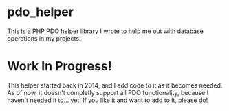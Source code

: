 # pdo_helper
This is a PHP PDO helper library I wrote to help me out with database operations in my projects.

# Work In Progress!
This helper started back in 2014, and I add code to it as it becomes needed.
As of now, it doesn't completly support all PDO functionality, because I haven't needed it to... yet.
If you like it and want to add to it, please do!